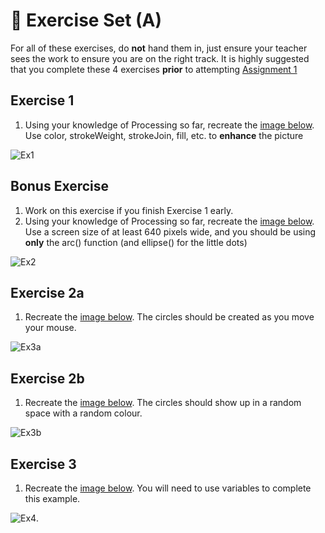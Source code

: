 # &#x1F4D8; Exercise Set (A)

For all of these exercises, do **not** hand them in, just ensure your teacher sees the work to ensure you are on the right track. It is highly suggested that you complete these 4 exercises **prior** to attempting [Assignment 1](./Programming-Assignment-1)

## Exercise 1
1. Using your knowledge of Processing so far, recreate the [image below](http://mrseidel.com/images/Processing/2O/Exercise1_2O.png). Use color, strokeWeight, strokeJoin, fill, etc. to **enhance** the picture

![Ex1](http://mrseidel.com/images/Processing/2O/Exercise1_2O.png)

## Bonus Exercise
1. Work on this exercise if you finish Exercise 1 early.  
2. Using your knowledge of Processing so far, recreate the [image below](http://mrseidel.com/images/Processing/2O/Exercise2_2O.png). Use a screen size of at least 640 pixels wide, and you should be using **only** the arc() function (and ellipse() for the little dots)

![Ex2](http://mrseidel.com/images/Processing/2O/Exercise2_2O.png)

## Exercise 2a
1. Recreate the [image below](http://mrseidel.com/images/Processing/2O/Exercise3_2O.gif). The circles should be created as you move your mouse.

![Ex3a](http://mrseidel.com/images/Processing/2O/Exercise3_2O.gif)

## Exercise 2b
1. Recreate the [image below](http://mrseidel.com/images/Processing/2O/Exercise3b_2O.gif). The circles should show up in a random space with a random colour.

![Ex3b](http://mrseidel.com/images/Processing/2O/Exercise3b_2O.gif)


## Exercise 3
1. Recreate the [image below](http://mrseidel.com/images/Processing/2O/Exercise4_2O.gif). You will need to use variables to complete this example.

![Ex4](http://mrseidel.com/images/Processing/2O/Exercise4_2O.gif).
